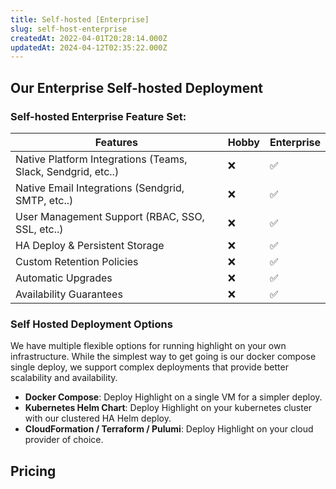 ```yaml
---
title: Self-hosted [Enterprise]
slug: self-host-enterprise
createdAt: 2022-04-01T20:28:14.000Z
updatedAt: 2024-04-12T02:35:22.000Z
---
```


## Our Enterprise Self-hosted Deployment

<EnterpriseSelfHostCalendlyComponent prefix="Interested in deploying Highlight to your own VPC at a larger scale than the hobby deployment? Please contact us via"/>

### Self-hosted Enterprise Feature Set:

| Features                                                     | Hobby | Enterprise |
| ------------------------------------------------------------ | ----- | ---------- |
| Native Platform Integrations (Teams, Slack, Sendgrid, etc..) | ❌    | ✅         |
| Native Email Integrations (Sendgrid, SMTP, etc..)            | ❌    | ✅         |
| User Management Support (RBAC, SSO, SSL, etc..)              | ❌    | ✅         |
| HA Deploy & Persistent Storage                               | ❌    | ✅         |
| Custom Retention Policies                                    | ❌    | ✅         |
| Automatic Upgrades                                           | ❌    | ✅         |
| Availability Guarantees                                      | ❌    | ✅         |

### Self Hosted Deployment Options

We have multiple flexible options for running highlight on your own infrastructure. While the simplest
way to get going is our docker compose single deploy, we support complex deployments that provide better scalability and availability. 

- **Docker Compose**: Deploy Highlight on a single VM for a simpler deploy.
- **Kubernetes Helm Chart**: Deploy Highlight on your kubernetes cluster with our clustered HA Helm deploy.
- **CloudFormation / Terraform / Pulumi**: Deploy Highlight on your cloud provider of choice.

## Pricing

<EnterpriseSelfHostCalendlyComponent prefix="Pricing for our self-hosted enterprise deployment starts at $3k / month. Contact us via " />
